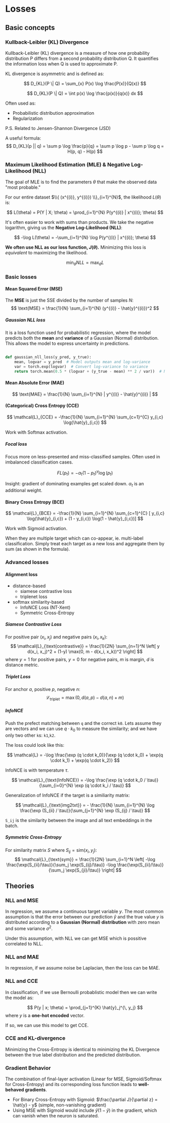 
# Losses

## Basic concepts

### Kullback-Leibler (KL) Divergence

Kullback-Leibler (KL) divergence is a measure of how one probability distribution P differs from a second probability distribution Q.
It quantifies the information loss when Q is used to approximate P. 

KL divergence is asymmetric and is defined as:

$$
D_{KL}(P \| Q) = \sum_{x} P(x) \log \frac{P(x)}{Q(x)}
$$

$$
D_{KL}(P \| Q) = \int p(x) \log \frac{p(x)}{q(x)} dx
$$

Often used as:
- Probabilistic distribution approximation
- Regularization

P.S. Related to Jensen-Shannon Divergence (JSD)


A useful formula:
$$
D_{KL}(p || q) = \sum p \log \frac{p}{q} = \sum p \log p - \sum p \log q = H(p, q) - H(p)
$$


### Maximum Likelihood Estimation (MLE) &  Negative Log-Likelihood (NLL)

The goal of MLE is to find the parameters $\theta$ that make the observed data "most probable."

For our entire dataset $\\{ (x^{(i)}, y^{(i)}) \\}_{i=1}^{N}$, the likelihood $L(\theta)$ is:

$$
L(\theta) = P(Y | X; \theta) = \prod_{i=1}^{N} P(y^{(i)} | x^{(i)}; \theta)
$$

It's often easier to work with sums than products. We take the negative logarithm, giving us the **Negative Log-Likelihood (NLL)**:

$$
-\log L(\theta) = -\sum_{i=1}^{N} \log P(y^{(i)} | x^{(i)}; \theta)
$$

**We often use NLL as our loss function, $J(\theta)$.** Minimizing this loss is *equivalent* to maximizing the likelihood.

$$
\min_{\theta} NLL = \max_{\theta} L
$$

### Basic losses

#### Mean Squared Error (MSE)

The **MSE** is just the SSE divided by the number of samples $N$:
$$
\text{MSE} = \frac{1}{N} \sum_{i=1}^{N} (y^{(i)} - \hat{y}^{(i)})^2
$$

##### Gaussian NLL loss
It is a loss function used for probabilistic regression, 
where the model predicts both the **mean** and **variance** of a Gaussian (Normal) distribution. This allows the model to express uncertainty in predictions.

```python

def gaussian_nll_loss(y_pred, y_true):
    mean, logvar = y_pred  # Model outputs mean and log-variance
    var = torch.exp(logvar)  # Convert log-variance to variance
    return torch.mean(0.5 * (logvar + (y_true - mean) ** 2 / var))  # NLL loss

```


#### Mean Absolute Error (MAE)

$$
\text{MAE} = \frac{1}{N} \sum_{i=1}^{N} | y^{(i)} - \hat{y}^{(i)} |
$$


#### (Categorical) Cross Entropy (CCE)

$$
\mathcal{L}_{CCE} = -\frac{1}{N} \sum_{i=1}^{N} \sum_{c=1}^{C} y_{i,c} \log(\hat{y}_{i,c})
$$

Work with Softmax activation.


##### Focal loss

Focus more on less-presented and miss-classified samples.
Often used in imbalanced classification cases.

$$
FL(p_t) = -\alpha_t (1 - p_t)^\gamma \log(p_t)
$$

Insight: gradient of dominating examples get scaled down. $\alpha_t$ is an additional weight.

#### Binary Cross Entropy (BCE)

$$
\mathcal{L}_{BCE} = -\frac{1}{N} \sum_{i=1}^{N} \sum_{c=1}^{C} [ y_{i,c} \log(\hat{y}_{i,c}) + (1 - y_{i,c}) \log(1 - \hat{y}_{i,c})]
$$

Work with Sigmoid activation.

When they are multiple target which can co-appear, ie. multi-label classification. Simply treat each target as a new loss and aggregate them by sum (as shown in the formula).

### Advanced losses

#### Alignment loss

- distance-based
    - siamese contrastive loss
    - triplenet loss
- softmax similarity-based
  - InfoNCE Loss (NT-Xent)
  - Symmetric Cross-Entropy

##### Siamese Contrastive Loss
For positive pair $(x_i, x_j)$ and negative pairs $(x_i, x_k)$:
$$
\mathcal{L}_{\text{contrastive}} = \frac{1}{2N} \sum_{n=1}^N \left[ y d(x_i, x_j)^2 + (1-y) \max(0, m - d(x_i, x_k))^2 \right]
$$
where $y=1$ for positive pairs, $y=0$ for negative pairs, $m$ is margin, $d$ is distance metric.

##### Triplet Loss
For anchor $a$, positive $p$, negative $n$:
$$
\mathcal{L}_{\text{triplet}} = \max(0, d(a,p) - d(a,n) + m)
$$

##### InfoNCE
Push the prefect matching between `q` and the correct `k0`. Lets assume they are vectors and we can use $q \cdot k_0$ to measure the similarity; and we have only two other `k`s: `k1`,`k2`.

The loss could look like this:

$$
\mathcal{L} = -\log \frac{\exp (q \cdot k_0)}{\exp (q \cdot k_0) + \exp(q \cdot k_1) + \exp(q \cdot k_2)}
$$


InfoNCE is with temperature $\tau$.

$$
\mathcal{L}_{\text{InfoNCE}} = -\log \frac{\exp (q \cdot k_0 / \tau)}{\sum_{i=0}^{N} \exp (q \cdot k_i / \tau)}
$$

Generalization of InfoNCE if the target is a similiarity matrix:

$$
\mathcal{L}_{\text{img2txt}} = - \frac{1}{N} \sum_{i=1}^{N} \log \frac{\exp (S_{ii} / \tau)}{\sum_{j=1}^{N} \exp (S_{ij} / \tau)}
$$

`S_ij` is the similarity between the image and all text embeddings in the batch.

##### Symmetric Cross-Entropy
For similarity matrix $S$ where $S_{ij} = \text{sim}(x_i, y_j)$:
$$
\mathcal{L}_{\text{sym}} = \frac{1}{2N} \sum_{i=1}^N \left[ -\log \frac{\exp(S_{ii}/\tau)}{\sum_j \exp(S_{ij}/\tau)} -\log \frac{\exp(S_{ii}/\tau)}{\sum_j \exp(S_{ji}/\tau)} \right]
$$

## Theories



### NLL and MSE
In regression, we assume a continuous target variable $y$. The most common assumption is that the error between our prediction $\hat{y}$ and the true value $y$ is distributed according to a **Gaussian (Normal) distribution** with zero mean and some variance $\sigma^2$.

Under this assumption, with NLL we can get MSE which is possitive correlated to NLL.


### NLL and MAE
In regression, if we assume noise be Laplacian, then the loss can be MAE.

### NLL and CCE
In classification, if we use Bernoulli probablistic model then we can write the model as:

$$
P(y | x; \theta) = \prod_{j=1}^{K} \hat{y}_j^{\, y_j}
$$
where $y$ is a **one-hot encoded** vector.

If so, we can use this model to get CCE.

### CCE and KL-divergence

Minimizing the Cross-Entropy is identical to minimizing the KL Divergence between the true label distribution and the predicted distribution.
   
### Gradient Behavior
The combination of final-layer activation (Linear for MSE, Sigmoid/Softmax for Cross-Entropy) and its corresponding loss function leads to **well-behaved gradients**.
   - For Binary Cross-Entropy with Sigmoid: $\frac{\partial J}{\partial z} = \hat{y} - y$ (simple, non-vanishing gradient)
   - Using MSE with Sigmoid would include $\hat{y}(1-\hat{y})$ in the gradient, which can vanish when the neuron is saturated.




